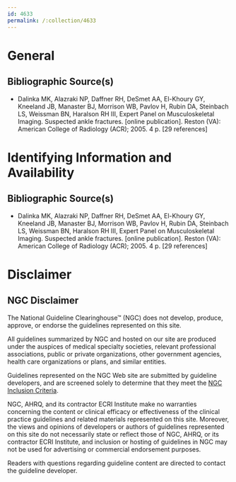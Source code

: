 ```yaml
---
id: 4633
permalink: /:collection/4633
---
```


# General

## Bibliographic Source(s)

- Dalinka MK, Alazraki NP, Daffner RH, DeSmet AA, El-Khoury GY, Kneeland JB, Manaster BJ, Morrison WB, Pavlov H, Rubin DA, Steinbach LS, Weissman BN, Haralson RH III, Expert Panel on Musculoskeletal Imaging. Suspected ankle fractures. [online publication]. Reston (VA): American College of Radiology (ACR); 2005. 4 p. [29 references]

# Identifying Information and Availability

## Bibliographic Source(s)

- Dalinka MK, Alazraki NP, Daffner RH, DeSmet AA, El-Khoury GY, Kneeland JB, Manaster BJ, Morrison WB, Pavlov H, Rubin DA, Steinbach LS, Weissman BN, Haralson RH III, Expert Panel on Musculoskeletal Imaging. Suspected ankle fractures. [online publication]. Reston (VA): American College of Radiology (ACR); 2005. 4 p. [29 references]

# Disclaimer

## NGC Disclaimer

The National Guideline Clearinghouse™ (NGC) does not develop, produce, approve, or endorse the guidelines represented on this site.

All guidelines summarized by NGC and hosted on our site are produced under the auspices of medical specialty societies, relevant professional associations, public or private organizations, other government agencies, health care organizations or plans, and similar entities.

Guidelines represented on the NGC Web site are submitted by guideline developers, and are screened solely to determine that they meet the [NGC Inclusion Criteria](/help-and-about/summaries/inclusion-criteria).

NGC, AHRQ, and its contractor ECRI Institute make no warranties concerning the content or clinical efficacy or effectiveness of the clinical practice guidelines and related materials represented on this site. Moreover, the views and opinions of developers or authors of guidelines represented on this site do not necessarily state or reflect those of NGC, AHRQ, or its contractor ECRI Institute, and inclusion or hosting of guidelines in NGC may not be used for advertising or commercial endorsement purposes.

Readers with questions regarding guideline content are directed to contact the guideline developer.

